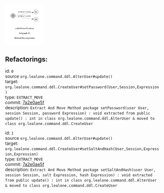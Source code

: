 <img src=subgraph_atomic_1.svg width=25%>

## Refactorings:

id: `0`\
source `org.lealone.command.ddl.AlterUser#update()`\
target: `org.lealone.command.ddl.CreateUser#setPassword(User,Session,Expression)`\
type: `EXTRACT_MOVE`\
commit: [7a2e0ae5f](https://github.com/codefollower/Lealone/commit/7a2e0ae5f6172cbe34f9bc4a5cde666314ff75dd)\
description: `Extract And Move Method package setPassword(user User, session Session, password Expression) : void extracted from public update() : int in class org.lealone.command.ddl.AlterUser & moved to class org.lealone.command.ddl.CreateUser`

id: `1`\
source `org.lealone.command.ddl.AlterUser#update()`\
target: `org.lealone.command.ddl.CreateUser#setSaltAndHash(User,Session,Expression,Expression)`\
type: `EXTRACT_MOVE`\
commit: [7a2e0ae5f](https://github.com/codefollower/Lealone/commit/7a2e0ae5f6172cbe34f9bc4a5cde666314ff75dd)\
description: `Extract And Move Method package setSaltAndHash(user User, session Session, salt Expression, hash Expression) : void extracted from public update() : int in class org.lealone.command.ddl.AlterUser & moved to class org.lealone.command.ddl.CreateUser`

